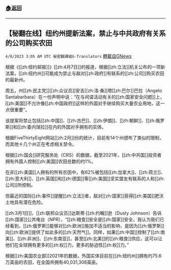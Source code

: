 ###  [:house:返回](README.md)
---


## 【秘翻在线】纽约州提新法案，禁止与中共政府有关系的公司购买农田
`4/8/2023 3:05 AM UTC 秘密翻譯組G-Translators` [轉載自GNews](https://gnews.org/articles/1079076)

根据《[[zh:纽约邮报]]》[[zh:4月7日]]的报道，根据[[zh:立法]]机关公布的一项新法案，[[zh:纽约州]]可能成为禁止与敌对[[zh:政府]]有联系的[[zh:公司]]购买农田的最新州。

周五，州[[zh:民主党]][[zh:众议员]]安吉[[zh:洛·桑]]塔[[zh:巴尔]]巴拉（Angelo Santabarbara）在一份声明中说：“在与间谍活动有关的[[zh:国家安全问题]]上，[[zh:美国]]不允许像[[zh:中国政府]]这样的外国对手继续购买大量农业用地，这一点很重要”。

该提案将禁止包括[[zh:中国]]、[[zh:古巴]]、[[zh:伊朗]]、[[zh:朝鲜]]、[[zh:俄罗斯]]和[[zh:委内瑞拉]]在内的外国对手拥有的实体。

根据FiveThirtyEight网站[[zh:2月]]份的统计，目前有14个州颁布了类似的限制，而其他十几个州正在考虑相关禁令。

根据[[zh:国会]]研究服务处（CRS）的数据，截至2021年，[[zh:中共国]]投资者拥有外国人控制[[zh:美国]]农田总数的约1%。

在非[[zh:美国]]人拥有的所有农田中，有62%被包括[[zh:加拿大]]、[[zh:荷兰]]、[[zh:意大利]]、[[zh:英国]]和[[zh:德国]]等[[zh:美国]]坚实盟友有联系的人和[[zh:公司]]所控制。

但最近的国际[[zh:事件]]提醒[[zh:立法]]者，敌对[[zh:国家]]获得[[zh:美国]]肥沃土地具有潜在危险。

[[zh:3月1日]]，[[zh:联邦众议员]]达斯蒂·[[zh:约翰]]逊（Dusty Johnson）告诉[[zh:国家]]公共电台（NPR），“[[zh:粮食]]安全是[[zh:国家]]安全，我认为我们已经看到，[[zh:俄罗斯]]能够对[[zh:欧洲]]施加不适当的影响，是因为[[zh:俄罗斯]]向[[zh:欧洲]]提供了如此多的[[zh:天然气]]。同样，如果[[zh:中国]]控制了[[zh:南美]]、[[zh:非洲]]、[[zh:东南亚]]，甚至[[zh:北美]]的[[zh:粮食]]供应，这可以让他们在全球拥有更多的[[zh:权]]力，更多的胁迫性[[zh:权]]力。”

根据[[zh:美国农业部]]2021年的数据，外国实体目前在[[zh:纽约州]]拥有约75.6万英亩的农田，在全国共拥有40,031,308英亩。

